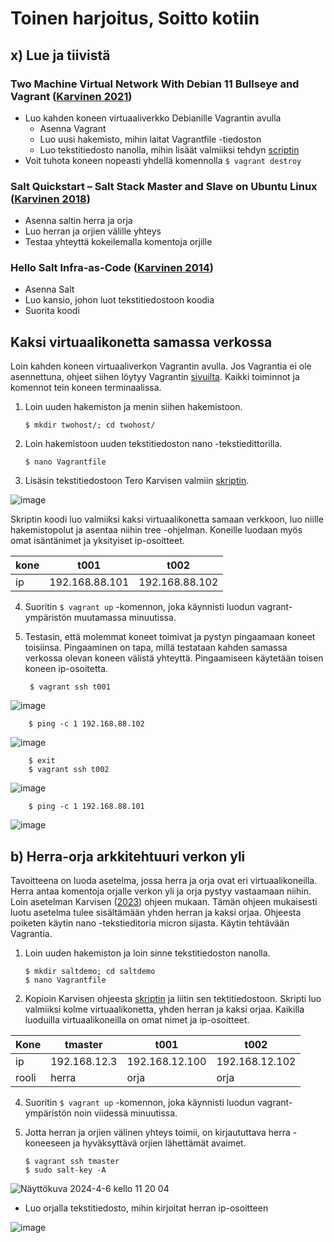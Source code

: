 # Toinen harjoitus, Soitto kotiin
## x) Lue ja tiivistä
### Two Machine Virtual Network With Debian 11 Bullseye and Vagrant ([Karvinen 2021](https://terokarvinen.com/2021/two-machine-virtual-network-with-debian-11-bullseye-and-vagrant/))
- Luo kahden koneen virtuaaliverkko Debianille Vagrantin avulla
    - Asenna Vagrant 
    - Luo uusi hakemisto, mihin laitat Vagrantfile -tiedoston
    - Luo tekstitiedosto nanolla, mihin lisäät valmiiksi tehdyn [scriptin](https://terokarvinen.com/2021/two-machine-virtual-network-with-debian-11-bullseye-and-vagrant/#vagrantfile)
- Voit tuhota koneen nopeasti yhdellä komennolla `$ vagrant destroy`

### Salt Quickstart – Salt Stack Master and Slave on Ubuntu Linux ([Karvinen 2018](https://terokarvinen.com/2018/salt-quickstart-salt-stack-master-and-slave-on-ubuntu-linux/?fromSearch=salt%20quickstart%20salt%20stack%20master%20and%20slave%20on%20ubuntu%20linux))
- Asenna saltin herra ja orja
- Luo herran ja orjien välille yhteys
- Testaa yhteyttä kokeilemalla komentoja orjille
  
### Hello Salt Infra-as-Code ([Karvinen 2014](https://terokarvinen.com/2024/hello-salt-infra-as-code/))
- Asenna Salt
- Luo kansio, johon luot tekstitiedostoon koodia
- Suorita koodi

## Kaksi virtuaalikonetta samassa verkossa
Loin kahden koneen virtuaaliverkon Vagrantin avulla. Jos Vagrantia ei ole asennettuna, ohjeet siihen löytyy Vagrantin [sivuilta](https://developer.hashicorp.com/vagrant/install).
Kaikki toiminnot ja komennot tein koneen terminaalissa.
1. Loin uuden hakemiston ja menin siihen hakemistoon.

       $ mkdir twohost/; cd twohost/
2. Loin hakemistoon uuden tekstitiedoston nano -tekstiedittorilla.

       $ nano Vagrantfile
3. Lisäsin tekstitiedostoon Tero Karvisen valmiin [skriptin](https://terokarvinen.com/2021/two-machine-virtual-network-with-debian-11-bullseye-and-vagrant/#vagrantfile).

![image](https://github.com/Lambizzzz/infra-as-code/assets/148875838/609eb8de-75cf-43d6-a23b-6262773a3c96)

Skriptin koodi luo valmiiksi kaksi virtuaalikonetta samaan verkkoon, luo niille hakemistopolut ja asentaa niihin tree -ohjelman. Koneille luodaan myös omat isäntänimet ja yksityiset ip-osoitteet.

| kone  |t001|t002|
|---|----|----|
|ip|192.168.88.101|192.168.88.102|

4. Suoritin `$ vagrant up` -komennon, joka käynnisti luodun vagrant-ympäristön muutamassa minuutissa.
5. Testasin, että molemmat koneet toimivat ja pystyn pingaamaan koneet toisiinsa. Pingaaminen on tapa, millä testataan kahden samassa verkossa olevan koneen välistä yhteyttä. Pingaamiseen käytetään toisen koneen ip-osoitetta.

        $ vagrant ssh t001
   
![image](https://github.com/Lambizzzz/infra-as-code/assets/148875838/446008e6-078b-4179-a715-608f7fb42e5e)
        
        $ ping -c 1 192.168.88.102
![image](https://github.com/Lambizzzz/infra-as-code/assets/148875838/c288d094-9e3e-4901-8d98-3ea3f16f6f3a)


        $ exit
        $ vagrant ssh t002
        
![image](https://github.com/Lambizzzz/infra-as-code/assets/148875838/8a680632-d6c3-4eaa-ae10-d648622b3857)

        $ ping -c 1 192.168.88.101

![image](https://github.com/Lambizzzz/infra-as-code/assets/148875838/65070897-f569-479b-a1ad-880296a5400e)

## b) Herra-orja arkkitehtuuri verkon yli
Tavoitteena on luoda asetelma, jossa herra ja orja ovat eri virtuaalikoneilla. Herra antaa komentoja orjalle verkon yli ja orja pystyy vastaamaan niihin. Loin asetelman Karvisen ([2023](https://terokarvinen.com/2023/salt-vagrant/)) ohjeen mukaan. Tämän ohjeen mukaisesti luotu asetelma tulee sisältämään yhden herran ja kaksi orjaa. Ohjeesta poiketen käytin nano -tekstieditoria micron sijasta. Käytin tehtävään Vagrantia. 
1. Loin uuden hakemiston ja loin sinne tekstitiedoston nanolla.

       $ mkdir saltdemo; cd saltdemo
       $ nano Vagrantfile   
2. Kopioin Karvisen ohjeesta [skriptin](https://terokarvinen.com/2023/salt-vagrant/#ready-made-vagrantfile-for-three-computers) ja liitin sen tektitiedostoon. Skripti luo valmiiksi kolme virtuaalikonetta, yhden herran ja kaksi orjaa. Kaikilla luoduilla virtuaalikoneilla on omat nimet ja ip-osoitteet.
   
|Kone|tmaster|t001|t002|
|---|-------|----|----|
|ip|192.168.12.3|192.168.12.100|192.168.12.102|
|rooli|herra|orja|orja|

4. Suoritin `$ vagrant up` -komennon, joka käynnisti luodun vagrant-ympäristön noin viidessä minuutissa.
5. Jotta herran ja orjien välinen yhteys toimii, on kirjaututtava herra -koneeseen ja hyväksyttävä orjien lähettämät avaimet.
   
       $ vagrant ssh tmaster
       $ sudo salt-key -A
![Näyttökuva 2024-4-6 kello 11 20 04](https://github.com/Lambizzzz/infra-as-code/assets/148875838/ee478200-270d-4bdc-b6b1-3a884bda1ea2)








- Luo orjalla tekstitiedosto, mihin kirjoitat herran ip-osoitteen
  
![image](https://github.com/Lambizzzz/infra-as-code/assets/148875838/d31fdece-bab7-4172-ac42-0364c8cd1bea)
